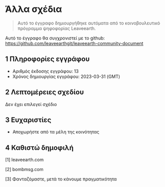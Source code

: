 # Άλλα σχέδια

>Αυτό το έγγραφο δημιουργήθηκε αυτόματα από το κοινοβουλευτικό πρόγραμμα ψηφοφορίας Leaveearth.

Αυτό το έγγραφο θα συγχρονιστεί με το github: https://github.com/leaveearthgit/leaveearth-community-document

## 1 Πληροφορίες εγγράφου

- Αριθμός έκδοσης εγγράφου: 13
- Χρόνος δημιουργίας εγγράφου: 2023-03-31 (GMT)

## 2 Λεπτομέρειες σχεδίου

Δεν έχει επιλεγεί σχέδιο

## 3 Ευχαριστίες
* Αποχωρήστε από τα μέλη της κοινότητας

## 4 Καθιστώ δημοφιλή
[1] leaveearth.com

[2] bombmsg.com

[3] Φανταζόμαστε, μετά το κάνουμε πραγματικότητα